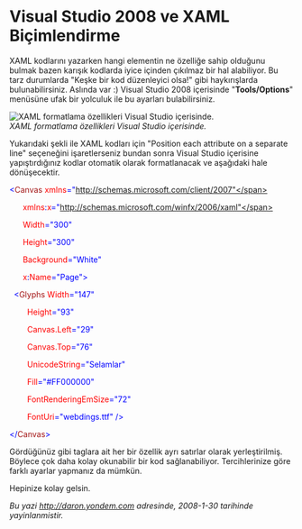 # Visual Studio 2008 ve XAML Biçimlendirme
XAML kodlarını yazarken hangi elementin ne özelliğe sahip olduğunu
bulmak bazen karışık kodlarda iyice içinden çıkılmaz bir hal alabiliyor.
Bu tarz durumlarda "Keşke bir kod düzenleyici olsa!" gibi haykırışlarda
bulunabilirsiniz. Aslında var :) Visual Studio 2008 içerisinde
"**Tools/Options**" menüsüne ufak bir yolculuk ile bu ayarları
bulabilirsiniz.

![XAML formatlama özellikleri Visual Studio
içerisinde.](media/Visual_Studio_2008_ve_XAML_Bicimlendirme/30012008_1.png)\
*XAML formatlama özellikleri Visual Studio içerisinde.*

Yukarıdaki şekli ile XAML kodları için "Position each attribute on a
separate line" seçeneğini işaretlerseniz bundan sonra Visual Studio
içerisine yapıştırdığınız kodlar otomatik olarak formatlanacak ve
aşağıdaki hale dönüşecektir.

<span style="color: blue;">\<</span><span
style="color: #a31515;">Canvas</span><span style="color: red;">
xmlns</span><span
style="color: blue;">="http://schemas.microsoft.com/client/2007"</span>

      <span style="color: red;"> xmlns</span><span
style="color: blue;">:</span><span style="color: red;">x</span><span
style="color: blue;">="http://schemas.microsoft.com/winfx/2006/xaml"</span>

      <span style="color: red;"> Width</span><span
style="color: blue;">="300"</span>

      <span style="color: red;"> Height</span><span
style="color: blue;">="300"</span>

      <span style="color: red;"> Background</span><span
style="color: blue;">="White"</span>

      <span style="color: red;"> x</span><span
style="color: blue;">:</span><span style="color: red;">Name</span><span
style="color: blue;">="Page"\></span>

<span style="color: #a31515;">  </span><span
style="color: blue;">\<</span><span
style="color: #a31515;">Glyphs</span><span style="color: red;">
Width</span><span style="color: blue;">="147"</span>

        <span style="color: red;"> Height</span><span
style="color: blue;">="93"</span>

        <span style="color: red;"> Canvas.Left</span><span
style="color: blue;">="29"</span>

        <span style="color: red;"> Canvas.Top</span><span
style="color: blue;">="76"</span>

        <span style="color: red;"> UnicodeString</span><span
style="color: blue;">="Selamlar"</span>

        <span style="color: red;"> Fill</span><span
style="color: blue;">="\#FF000000"</span>

        <span style="color: red;"> FontRenderingEmSize</span><span
style="color: blue;">="72"</span>

        <span style="color: red;"> FontUri</span><span
style="color: blue;">="webdings.ttf" /\></span>

<span style="color: blue;">\</</span><span
style="color: #a31515;">Canvas</span><span
style="color: blue;">\></span>

Gördüğünüz gibi taglara ait her bir özellik ayrı satırlar olarak
yerleştirilmiş. Böylece çok daha kolay okunabilir bir kod
sağlanabiliyor. Tercihlerinize göre farklı ayarlar yapmanız da mümkün.

Hepinize kolay gelsin.



*Bu yazi http://daron.yondem.com adresinde, 2008-1-30 tarihinde yayinlanmistir.*
